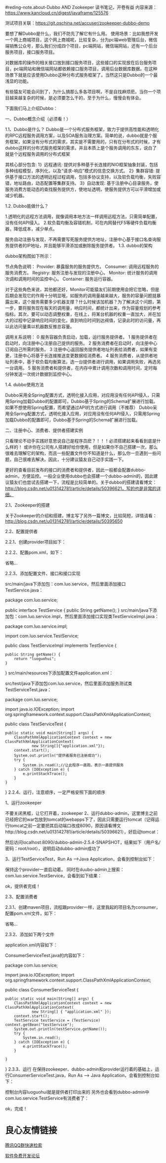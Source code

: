 #reding-note.about-Dubbo AND Zookeeper
读书笔记，开卷有益
内容来源：https://www.kancloud.cn/digest/javaframe/125576

测试项目关联：https://git.oschina.net/accuser/zookeeper-dubbo-demo

要想了解Dubbo是什么，我们不防先了解它有什么用。 
使用场景：比如我想开发一个网上商城项目，这个网上商城呢，比较复杂，分为pc端web管理后台，微信端销售公众号，那么我们分成四个项目，pc端网站，微信端网站，还有一个后台服务项目，接口服务项目。

对数据库的操作的相关接口放到接口服务项目，这些接口的实现放在后台服务项目，pc端网站和微信端网站都依赖接口服务项目，调用后台数据库数据。在这种场景下就是应该使用Dubbo这种分布式服务框架了。当然这只是Dubbo的一个最浅显的功能。

有些猿友可能会问到了，为什么搞那么多各项目啊，不是自找麻烦麽。当你一个项目越来越复杂的时候，是必须要怎么干的，至于为什么，慢慢会有体会。

下面我们马上介绍Dubbo：

一、Dubbo概念介绍（必须看！）

1.1、Dubbo是什么？ 
Dubbo是一个分布式服务框架，致力于提供高性能和透明化的RPC远程服务调用方案，以及SOA服务治理方案。简单的说，dubbo就是个服务框架，如果没有分布式的需求，其实是不需要用的，只有在分布式的时候，才有dubbo这样的分布式服务框架的需求，并且本质上是个服务调用的东东，说白了就是个远程服务调用的分布式框架

其核心部分包含: 
1》远程通讯: 提供对多种基于长连接的NIO框架抽象封装，包括多种线程模型，序列化，以及“请求-响应”模式的信息交换方式。 
2》集群容错: 提供基于接口方法的透明远程过程调用，包括多协议支持，以及软负载均衡，失败容错，地址路由，动态配置等集群支持。 
3》自动发现: 基于注册中心目录服务，使服务消费方能动态的查找服务提供方，使地址透明，使服务提供方可以平滑增加或减少机器。

1.2. Dubbo能做什么？

1.透明化的远程方法调用，就像调用本地方法一样调用远程方法，只需简单配置，没有任何API侵入。 
2.软负载均衡及容错机制，可在内网替代F5等硬件负载均衡器，降低成本，减少单点。

服务自动注册与发现，不再需要写死服务提供方地址，注册中心基于接口名查询服务提供者的IP地址，并且能够平滑添加或删除服务提供者。
1.3. dubbo的架构

dubbo架构图如下所示：

节点角色说明： 
Provider: 暴露服务的服务提供方。 
Consumer: 调用远程服务的服务消费方。 
Registry: 服务注册与发现的注册中心。 
Monitor: 统计服务的调用次调和调用时间的监控中心。 
Container: 服务运行容器。

对于这些角色来说，其他都还好，Monitor可能猿友们前期使用会把它忽略，但是后期会发现它的作用十分明显哦，如服务的调用量越来越大，服务的容量问题就暴露出来，这个服务需要多少机器支撑？什么时候该加机器？为了解决这个问题，第一步，要将服务现在每天的调用量，响应时间，都统计出来，作为容量规划的参考指标。其次，要可以动态调整权重，在线上，将某台机器的权重一直加大，并在加大的过程中记录响应时间的变化，直到响应时间到达阀值，记录此时的访问量，再以此访问量乘以机器数反推总容量。

调用关系说明： 
0 服务容器负责启动，加载，运行服务提供者。 
1 服务提供者在启动时，向注册中心注册自己提供的服务。 
2 服务消费者在启动时，向注册中心订阅自己所需的服务。 
3 注册中心返回服务提供者地址列表给消费者，如果有变更，注册中心将基于长连接推送变更数据给消费者。 
4 服务消费者，从提供者地址列表中，基于软负载均衡算法，选一台提供者进行调用，如果调用失败，再选另一台调用。 
5 服务消费者和提供者，在内存中累计调用次数和调用时间，定时每分钟发送一次统计数据到监控中心。

1.4. dubbo使用方法

Dubbo采用全Spring配置方式，透明化接入应用，对应用没有任何API侵入，只需用Spring加载Dubbo的配置即可，Dubbo基于Spring的Schema扩展进行加载。如果不想使用Spring配置，而希望通过API的方式进行调用（不推荐） 
Dubbo采用全Spring配置方式，透明化接入应用，对应用没有任何API侵入，只需用Spring加载Dubbo的配置即可，Dubbo基于Spring的Schema扩展进行加载。

二、注册中心、消费者、提供者搭建实例

只看理论不动手实践好意思说自己是程序员麽？！！！必须搭建起来看看到底是什么样的！ 
或许你在公司有人搭建好给你使用，但是如果你不自己搭建一次，那么很难去理解它的架构，而且一些配置文件你不知道是什么，那么你一旦遇到一些问题，自己很难去解决。因此，十分建议猿友自己动手实践一下。

更好的查看目前发布的接口的消费者和提供者，因此一般都会配置dubbo-admin，方便监控。一般企业使用dubbo也会搭建一个dubbo-admin的，因此建议猿友们也尝试去搭建一下，流程是比较简单的。关于dubbo的搭建请看博文：http://blog.csdn.net/u013142781/article/details/50396621，写的也是非常的详细。

2.1、Zookeeper的搭建

关于Zookeeper的介绍和搭建，博主写了另外一篇博文，比较简短，详情请看：http://blog.csdn.net/u013142781/article/details/50395650

2.2、配置提供者

2.2.1、创建provider项目如下：

2.2.2、配置pom.xml，如下：

省略...

2.2.3、添加配置文件、接口和接口实现


src/main/java下添加包：com.luo.service，然后里面添加接口TestService.java：

package com.luo.service;

public interface TestService {
    public String getName();
}
src/main/java下添加包：com.luo.service.impl，然后里面添加接口实现类TestServiceImpl.java：

package com.luo.service.impl;

import com.luo.service.TestService;

public class TestServiceImpl implements TestService {

    public String getName() {
        return "luoguohui";
    }

}
src/main/resources下添加配置文件application.xml：

   
    
       
       
       
         
       
          
       
       
       
       
  
src/test/java下添加包com.luo.service，然后里面添加服务测试类TestServiceTest.java：

package com.luo.service;

import java.io.IOException;
import org.springframework.context.support.ClassPathXmlApplicationContext;

public class TestServiceTest {

    public static void main(String[] args) {  
        ClassPathXmlApplicationContext context = new ClassPathXmlApplicationContext(    
                new String[]{"application.xml"});    
        context.start();   
        System.out.println("提供者服务已注册成功");    
        try {  
            System.in.read();//让此程序一直跑，表示一直提供服务  
        } catch (IOException e) {         
            e.printStackTrace();  
        }    
    }  

}
2.2.4、运行，注意顺序，一定严格安照下面的顺序

1、运行zookeeper


不要关闭黑框，让它打开着，zookeeper 2、运行dubbo-admin，这里博主之前已经把它的war包放到tomcat的webapps下了，因此只需要运行tomcat（记得运行tomcat之前一定要把其启动端口改成8090，原因请看博文http://blog.csdn.net/u013142781/article/details/50396621），好启动tomcat：


然后访问localhost:8090/dubbo-admin-2.5.4-SNAPSHOT，结果如下（用户名/密码：root/root），说明启动dubbo-admin成功了


3、运行TestServiceTest，Run As –>Java Application，会看到控制台如下：


保持这个provider一直启动着。 同时在duubo-admin上搜索：com.luo.service.TestService，会看到如下结果：


ok，提供者完成！

2.3、配置消费者

2.3.1、创建maven项目，流程跟provider一样，这里我起的项目名为consumer，配置pom.xml文件，如下：

省略...
 
2.3.2、添加如下两个文件


application.xml内容如下：

   
         
       
          
         
            
         
       
  
ConsumerServiceTest.java的内容如下：

package com.luo.service;

import java.io.IOException;
import org.springframework.context.support.ClassPathXmlApplicationContext;

public class ConsumerServiceTest {

    public static void main(String[] args) {
        ClassPathXmlApplicationContext context = new ClassPathXmlApplicationContext(
                new String[] { "application.xml" });
        context.start();
        TestService testService = (TestService) context.getBean("testService");
        System.out.println(testService.getName());
        try {
            System.in.read();
        } catch (IOException e) {       
            e.printStackTrace();
        }  

    }

}
2.3.3、运行 在保持zookeeper、dubbo-admin和provider运行着的基础上，运行ConsumerServiceTest.java，Run As –> Java Application，会看到控制台如下：

控制台内容luoguohui就是提供者打印出来的 另外也会看到dubbo-admin中com.luo.service.TestService有消费者了：

 ok，完成！

 # 良心友情链接

[腾讯QQ群快速检索](http://u.720life.cn/s/8cf73f7c)

[软件免费开发论坛](http://u.720life.cn/s/bbb01dc0)